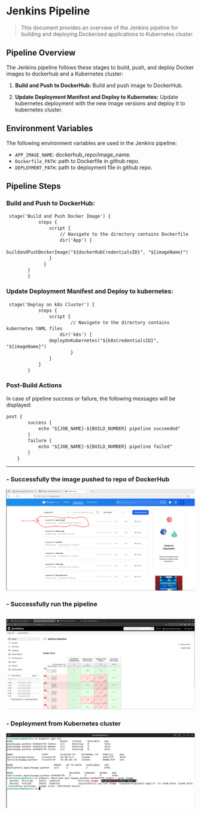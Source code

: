 # Jenkins Pipeline 

> This document provides an overview of the Jenkins pipeline for building and deploying Dockerized applications to Kubernetes cluster.


## Pipeline Overview

The Jenkins pipeline follows these stages to build, push, and deploy Docker images to dockerhub and a Kubernetes cluster:

1. **Build and Push to DockerHub:** Build and push image to DockerHub.

2. **Update Deployment Manifest and Deploy to Kubernetes:** Update kubernetes deployment with the new image versions and deploy it to kubernetes cluster.

## Environment Variables

The following environment variables are used in the Jenkins pipeline:

- `APP_IMAGE_NAME`: dockerhub_repo/image_name.
- `Dockerfile_PATH`: path to Dockerfile in github repo.
- `DEPLOYMENT_PATH`: path to deployment file in github repo.
  

## Pipeline Steps

### Build and Push to DockerHub:

```
 stage('Build and Push Docker Image') {
            steps {
                script {
                	// Navigate to the directory contains Dockerfile
                 	dir('App') {
                 		buildandPushDockerImage("${dockerHubCredentialsID}", "${imageName}")
                }
              }
	    }
        }
```

### Update Deployment Manifest and Deploy to kubernetes:

```
 stage('Deploy on k8s Cluster') {
            steps {
                script { 
                        // Navigate to the directory contains kubernetes YAML files
                	dir('k8s') {
				deployOnKubernetes("${k8sCredentialsID}", "${imageName}")
                    	}
                }
            }
        }
```

### Post-Build Actions
In case of pipeline success or failure, the following messages will be displayed:

```
post {
        success {
            echo "${JOB_NAME}-${BUILD_NUMBER} pipeline succeeded"
        }
        failure {
            echo "${JOB_NAME}-${BUILD_NUMBER} pipeline failed"
        }
    }
```
----
### - Successfully the image pushed to repo of DockerHub
![](image_pushed.PNG)

### - Successfully run the pipeline
![](pipeline_stage.PNG)
---

### - Deployment from Kubernetes cluster
![](deployment.PNG)
